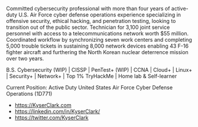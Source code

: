 Committed cybersecurity professional with more than four years of active-duty U.S. Air Force cyber defense operations experience specializing in offensive security, ethical hacking, and penetration testing, looking to transition out of the public sector. Technician for 3,100 joint service personnel with access to a telecommunications network worth $55 million. Coordinated workflow by synchronizing seven work centers and completing 5,000 trouble tickets in sustaining 8,000 network devices enabling 43 F-16 fighter aircraft and furthering the North Korean nuclear deterrence mission over two years.

B.S. Cybersecurity (WIP) | CISSP | PenTest+ (WIP) | CCNA | Cloud+ | Linux+ | Security+ | Network+ | Top 1% TryHackMe | Home lab & Self-learner

Current Position: Active Duty United States Air Force Cyber Defense Operations (1D771) 

* https://KyserClark.com
* https://linkedin.com/in/KyserClark/
* https://twitter.com/KyserClark

<!---
KyserClark/KyserClark is a ✨ special ✨ repository because its `README.md` (this file) appears on your GitHub profile.
You can click the Preview link to take a look at your changes.
--->
